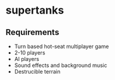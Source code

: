 # supertanks

## Requirements

- Turn based hot-seat multiplayer game
- 2-10 players
- AI players
- Sound effects and background music
- Destrucible terrain

